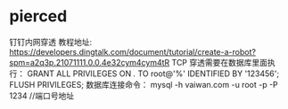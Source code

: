 # pierced
钉钉内网穿透
教程地址: https://developers.dingtalk.com/document/tutorial/create-a-robot?spm=a2q3p.21071111.0.0.4e32cym4cym4tR
TCP 穿透需要在数据库里面执行：
GRANT ALL PRIVILEGES ON *.* TO root@'%' IDENTIFIED BY '123456';
FLUSH PRIVILEGES;
数据库连接命令：
mysql -h vaiwan.com -u root -p -P 1234 //端口号地址
